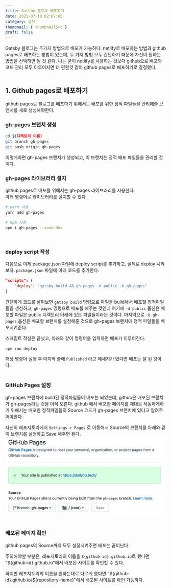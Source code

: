 ```yaml
---
title: Gatsby 블로그 배포하기
date: 2021-07-10 02:07:65
category: 공유
thumbnail: { thumbnailSrc }
draft: false
---
```


Gatsby 블로그는 두가지 방법으로 배포가 가능하다. netlify로 배포하는 방법과 github pages로 배포하는 방법이 있는데, 두 가지 방법 모두 간단하기 때문에 자신이 원하는 방법을 선택하면 될 것 같다. 나는 굳이 netlify를 사용하는 것보다 github으로 배포와 코드 관리 모두 이루어지면 더 편할것 같아 github pages로 배포하기로 결정했다.
<br />
<br />

## 1. Github pages로 배포하기

github pages로 블로그를 배포하기 위해서는 배포를 위한 정적 파일들을 관리해줄 브랜치를 새로 생성해야한다.

### gh-pages 브랜치 생성

```sh
cd ${디렉토리 이름}
git branch gh-pages
git push origin gh-pages
```

이렇게하면 gh-pages 브랜치가 생성되고, 이 브랜치는 정적 배포 파일들을 관리할 것이다.

### gh-pages 라이브러리 설치

github pages로 배포를 위해서는 gh-pages 라이브러리를 사용한다.  
아래 명령어로 라이브러리를 설치할 수 있다.

```sh
# yarn 사용
yarn add gh-pages
```

```sh
# npm 사용
npm i gh-pages --save-dev
```

<br />

### deploy script 작성

다음으로 이제 package.json 파일에 deploy script를 추가하고, 실제로 deploy 시켜보자.
`package.json` 파일에 아래 코드를 추가한다.

```json
"scripts": {
    "deploy": "gatsby build && gh-pages -d public -b gh-pages"
}
```

간단하게 코드를 살펴보면 `gatsby build` 명령으로 파일을 build해서 배포할 정적파일들을 생성하고, `gh-pages` 명령으로 배포를 해주는 것인데 여기에 `-d public` 옵션은 배포할 파일은 public 디렉토리 아래에 있는 파일들이라는 것이다. 마지막으로 `-b gh-pages` 옵션은 배포할 브랜치를 설정해준 것으로 gh-pages 브랜치에 정적 파일들을 배포시켜준다.

스크립트 작성은 끝났고, 아래와 같이 명령어를 입력하면 배포가 이루어진다.

```sh
npm run deploy
```

해당 명령어 실행 후 마지막 줄에 `Published` 라고 메세지가 떴다면 배포는 잘 된 것이다.
<br />
<br />

### GitHub Pages 설정

gh-pages 브랜치에 build된 정적파일들이 배포는 되었는데, github은 배포된 브랜치가 gh-pages라는 것을 아직 모른다. github 에서 배포한 페이지를 제대로 작동하게하기 위해서는 배포한 정적파일들의 Source 코드가 gh-pages 브랜치에 있다고 알려주어야한다.

자신의 레포지토리에서 `Settings > Pages` 로 이동해서 Source의 브랜치를 아래와 같이 브랜치를 설정하고 Save 해주면 된다.
![깃헙_페이지_설정](./images/gatsby-blog-deploy/github_pages_setting.png)
<br />
<br />

### 배포된 페이지 확인

github pages의 Source까지 모두 설정시켜주면 배포는 끝이난다.

주의해야할 부분은, 레포지토리의 이름을 `${github-id}.github.io`로 했다면 "\${github-id}.github.io"에서 배포된 사이트를 확인할 수 있다.

하지만 레포지토리의 이름을 원하는대로 다르게 했다면 "\${github-id}.github.io/\${repository-name}"에서 배포된 사이트를 확인 가능하다.
